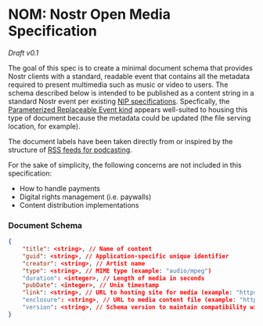 # NOM: Nostr Open Media Specification

_Draft v0.1_

The goal of this spec is to create a minimal document schema that provides Nostr clients with a standard, readable event that contains all the metadata required to present multimedia such as music or video to users. The schema described below is intended to be published as a content string in a standard Nostr event per existing [NIP specifications](https://github.com/nostr-protocol/nips). Specfically, the [Parameterized Replaceable Event kind](https://github.com/nostr-protocol/nips/blob/master/33.md) appears well-suited to housing this type of document because the metadata could be updated (the file serving location, for example).

The document labels have been taken directly from or inspired by the structure of [RSS feeds for podcasting](https://github.com/Podcastindex-org/podcast-namespace/blob/main/docs/1.0.md).

For the sake of simplicity, the following concerns are not included in this specification:

- How to handle payments
- Digital rights management (i.e. paywalls)
- Content distribution implementations

### Document Schema

```json
{
    "title": <string>, // Name of content
    "guid": <string>, // Application-specific unique identifier
    "creator": <string>, // Artist name
    "type": <string>, // MIME type (example: "audio/mpeg")
    "duration": <integer>, // Length of media in seconds
    "pubDate": <integer>, // Unix timestamp
    "link": <string>, // URL to hosting site for media (example: "https://mysite.com/my-song-page")
    "enclosure": <string>, // URL to media content file (example: "https://cdn.com/mysong.mp3")
    "version": <string>, // Schema version to maintain compatibility with clients
}
```
